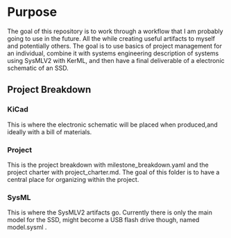 # Purpose

The goal of this repository is to work through a workflow that I am probably going to use in the future. All the while creating useful artifacts to myself and potentially others. The goal is to use basics of project management for an individual, combine it with systems engineering description of systems using SysMLV2 with KerML, and then have a final deliverable of a electronic schematic of an SSD.

## Project Breakdown

### KiCad

This is where the electronic schematic will be placed when produced,and ideally with a bill of materials.

### Project

This is the project breakdown with milestone_breakdown.yaml and the project charter with project_charter.md. The goal of this folder is to have a central place for organizing within the project.

### SysML

This is where the SysMLV2 artifacts go. Currently there is only the main model for the SSD, might become a USB flash drive though, named model.sysml .